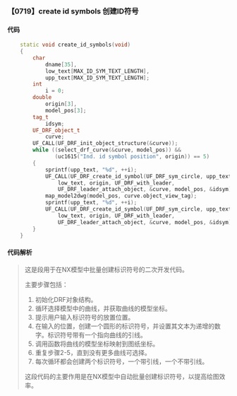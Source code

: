 ### 【0719】create id symbols 创建ID符号

#### 代码

```cpp
    static void create_id_symbols(void)  
    {  
        char  
            dname[35],  
            low_text[MAX_ID_SYM_TEXT_LENGTH],  
            upp_text[MAX_ID_SYM_TEXT_LENGTH];  
        int  
            i = 0;  
        double  
            origin[3],  
            model_pos[3];  
        tag_t  
            idsym;  
        UF_DRF_object_t  
            curve;  
        UF_CALL(UF_DRF_init_object_structure(&curve));  
        while ((select_drf_curve(&curve, model_pos)) &&   
               (uc1615("Ind. id symbol position", origin)) == 5)  
        {  
            sprintf(upp_text, "%d", ++i);  
            UF_CALL(UF_DRF_create_id_symbol(UF_DRF_sym_circle, upp_text,  
                low_text, origin, UF_DRF_with_leader,  
                UF_DRF_leader_attach_object, &curve, model_pos, &idsym));  
            map_model2dwg(model_pos, curve.object_view_tag);  
            sprintf(upp_text, "%d", ++i);  
            UF_CALL(UF_DRF_create_id_symbol(UF_DRF_sym_circle, upp_text,  
                low_text, origin, UF_DRF_with_leader,  
                UF_DRF_leader_attach_object, &curve, model_pos, &idsym));  
        }  
    }

```

#### 代码解析

> 这是段用于在NX模型中批量创建标识符号的二次开发代码。
>
> 主要步骤包括：
>
> 1. 初始化DRF对象结构。
> 2. 循环选择模型中的曲线，并获取曲线的模型坐标。
> 3. 提示用户输入标识符号的放置位置。
> 4. 在输入的位置，创建一个圆形的标识符号，并设置其文本为递增的数字。标识符号带有一个指向曲线的引线。
> 5. 调用函数将曲线的模型坐标映射到图纸坐标。
> 6. 重复步骤2-5，直到没有更多曲线可选择。
> 7. 每次循环都会创建两个标识符号，一个带引线，一个不带引线。
>
> 这段代码的主要作用是在NX模型中自动批量创建标识符号，以提高绘图效率。
>
